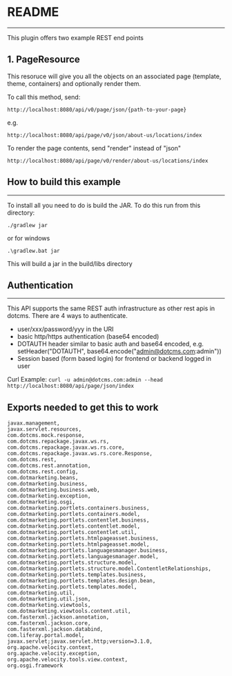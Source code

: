 
# README
----
This plugin offers two example REST end points

## 1. PageResource

This resoruce will give you all the objects on an associated page (template, theme, containers) and optionally render them.

To call this method, send:

`http://localhost:8080/api/v0/page/json/{path-to-your-page}`

e.g.

`http://localhost:8080/api/page/v0/json/about-us/locations/index`


To render the page contents, send "render" instead of "json"  

`http://localhost:8080/api/page/v0/render/about-us/locations/index`



## How to build this example
----

To install all you need to do is build the JAR. To do this run from this directory:

`./gradlew jar`

or for windows

`.\gradlew.bat jar`

This will build a jar in the build/libs directory



## Authentication
----
This API supports the same REST auth infrastructure as other 
rest apis in dotcms. There are 4 ways to authenticate.

* user/xxx/password/yyy in the URI
* basic http/https authentication (base64 encoded)
* DOTAUTH header similar to basic auth and base64 encoded, e.g. setHeader("DOTAUTH", base64.encode("admin@dotcms.com:admin"))
* Session based (form based login) for frontend or backend logged in user

Curl Example:
`curl -u admin@dotcms.com:admin --head http://localhost:8080/api/page/json/index`



## Exports needed to get this to work
```
javax.management,
javax.servlet.resources,
com.dotcms.mock.response,
com.dotcms.repackage.javax.ws.rs,
com.dotcms.repackage.javax.ws.rs.core,
com.dotcms.repackage.javax.ws.rs.core.Response,
com.dotcms.rest,
com.dotcms.rest.annotation,
com.dotcms.rest.config,
com.dotmarketing.beans,
com.dotmarketing.business,
com.dotmarketing.business.web,
com.dotmarketing.exception,
com.dotmarketing.osgi,
com.dotmarketing.portlets.containers.business,
com.dotmarketing.portlets.containers.model,
com.dotmarketing.portlets.contentlet.business,
com.dotmarketing.portlets.contentlet.model,
com.dotmarketing.portlets.contentlet.util,
com.dotmarketing.portlets.htmlpageasset.business,
com.dotmarketing.portlets.htmlpageasset.model,
com.dotmarketing.portlets.languagesmanager.business,
com.dotmarketing.portlets.languagesmanager.model,
com.dotmarketing.portlets.structure.model,
com.dotmarketing.portlets.structure.model.ContentletRelationships,
com.dotmarketing.portlets.templates.business,
com.dotmarketing.portlets.templates.design.bean,
com.dotmarketing.portlets.templates.model,
com.dotmarketing.util,
com.dotmarketing.util.json,
com.dotmarketing.viewtools,
com.dotmarketing.viewtools.content.util,
com.fasterxml.jackson.annotation,
com.fasterxml.jackson.core,
com.fasterxml.jackson.databind,
com.liferay.portal.model,
javax.servlet;javax.servlet.http;version=3.1.0,
org.apache.velocity.context,
org.apache.velocity.exception,
org.apache.velocity.tools.view.context,
org.osgi.framework
```





